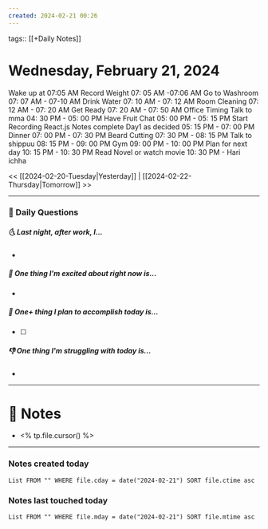 ```yaml
---
created: 2024-02-21 00:26
---
```

tags:: [[+Daily Notes]]

# Wednesday, February 21, 2024

Wake up at 07:05 AM
Record Weight 07: 05 AM -07:06 AM
Go to Washroom 07: 07 AM - 07-10 AM
Drink Water 07: 10 AM - 07: 12 AM
Room Cleaning 07: 12 AM - 07: 20 AM
Get Ready 07: 20 AM - 07: 50 AM
Office Timing
Talk to mma 04: 30 PM - 05: 00 PM
Have Fruit Chat 05: 00 PM - 05: 15 PM
Start Recording React.js Notes complete Day1 as decided 05: 15 PM - 07: 00 PM
Dinner 07: 00 PM - 07: 30 PM
Beard Cutting 07: 30 PM - 08: 15 PM
Talk to shippuu 08: 15 PM - 09: 00 PM
Gym 09: 00 PM - 10: 00 PM
Plan for next day 10: 15 PM - 10: 30 PM
Read Novel or watch movie 10: 30 PM - Hari ichha

<< [[2024-02-20-Tuesday|Yesterday]] | [[2024-02-22-Thursday|Tomorrow]] >>

---
### 📅 Daily Questions
##### 🌜 Last night, after work, I...
- 

##### 🙌 One thing I'm excited about right now is...
- 

##### 🚀 One+ thing I plan to accomplish today is...
- [ ] 

##### 👎 One thing I'm struggling with today is...
- 

---
# 📝 Notes
- <% tp.file.cursor() %>

---
### Notes created today
```dataview
List FROM "" WHERE file.cday = date("2024-02-21") SORT file.ctime asc
```

### Notes last touched today
```dataview
List FROM "" WHERE file.mday = date("2024-02-21") SORT file.mtime asc
```

